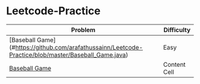 # Leetcode-Practice

| Problem  | Difficulty |
| ------------- | ------------- |
| [Baseball Game] (#https://github.com/arafathussainn/Leetcode-Practice/blob/master/Baseball_Game.java)  | Easy  |
| <a href="https://github.com/arafathussainn/Leetcode-Practice/blob/master/Baseball_Game.java">Baseball Game</a>  | Content Cell  |

